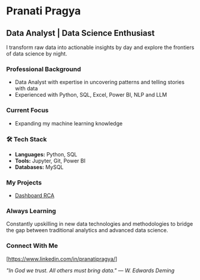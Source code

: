 # Pranati Pragya

## Data Analyst | Data Science Enthusiast

I transform raw data into actionable insights by day and explore the frontiers of data science by night.

###  Professional Background
- Data Analyst with expertise in uncovering patterns and telling stories with data
- Experienced with Python, SQL, Excel, Power BI, NLP and LLM

###  Current Focus
- Expanding my machine learning knowledge

### 🛠 Tech Stack
- **Languages:** Python, SQL
- **Tools:** Jupyter, Git, Power BI
- **Databases:** MySQL
### My Projects
- [Dashboard RCA](https://github.com/pranati542/RCA_Dashboard)
  
### Always Learning
Constantly upskilling in new data technologies and methodologies to bridge the gap between traditional analytics and advanced data science.

### Connect With Me
[https://www.linkedin.com/in/pranatipragya/]

*"In God we trust. All others must bring data." — W. Edwards Deming*
